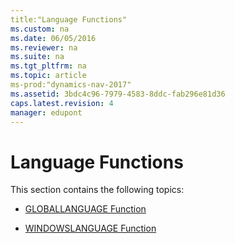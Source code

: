 ```yaml
---
title:"Language Functions"
ms.custom: na
ms.date: 06/05/2016
ms.reviewer: na
ms.suite: na
ms.tgt_pltfrm: na
ms.topic: article
ms-prod:"dynamics-nav-2017"
ms.assetid: 3bdc4c96-7979-4583-8ddc-fab296e81d36
caps.latest.revision: 4
manager: edupont
---
```

# Language Functions
This section contains the following topics:  
  
-   [GLOBALLANGUAGE Function](GLOBALLANGUAGE-Function.md)  
  
-   [WINDOWSLANGUAGE Function](WINDOWSLANGUAGE-Function.md)